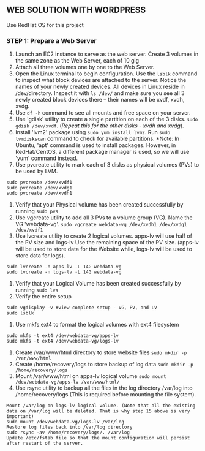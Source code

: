 ## WEB SOLUTION WITH WORDPRESS

Use RedHat OS for this project

### STEP 1: Prepare a Web Server
1. Launch an EC2 instance to serve as the web server. Create 3 volumes in the same zone as the Web Server, each of 10 gig
1. Attach all three volumes one by one to the Web Server.
1. Open the Linux terminal to begin configuration. Use the ```lsblk``` command to inspect what block devices are attached to the server. Notice the names of your newly created devices. All devices in Linux reside in /dev/directory. Inspect it with ```ls /dev/``` and make sure you see all 3 newly created block devices there – their names will be xvdf, xvdh, xvdg.
1. Use ```df -h``` command to see all mounts and free space on your server.
1. Use 'gdisk' utility to create a single partition on each of the 3 disks.
```sudo gdisk /dev/xvdf```. (*Repeat this for the other disks - xvdh and xvdg*).
1. Install 'lvm2' package using ```sudo yum install lvm2```. Run ```sudo lvmdiskscan``` command to check for available partitions.
*Note: In Ubuntu, 'apt' command is used to install packages. However, in RedHat/CentOS, a different package manager is used, so we will use 'yum' command instead.
1. Use pvcreate utility to mark each of 3 disks as physical volumes (PVs) to be used by LVM.
```
sudo pvcreate /dev/xvdf1
sudo pvcreate /dev/xvdg1
sudo pvcreate /dev/xvdh1 
```
1. Verify that your Physical volume has been created successfully by running ```sudo pvs```
1. Use vgcreate utility to add all 3 PVs to a volume group (VG). Name the VG 'webdata-vg'.
```sudo vgcreate webdata-vg /dev/xvdh1 /dev/xvdg1 /dev/xvdf1```
1. Use lvcreate utility to create 2 logical volumes. apps-lv will use half of the PV size and logs-lv Use the remaining space of the PV size. (apps-lv will be used to store data for the Website while, logs-lv will be used to store data for logs).
```
sudo lvcreate -n apps-lv -L 14G webdata-vg
sudo lvcreate -n logs-lv -L 14G webdata-vg
```
1. Verify that your Logical Volume has been created successfully by running ```sudo lvs```
1. Verify the entire setup
```
sudo vgdisplay -v #view complete setup - VG, PV, and LV
sudo lsblk 
```
1. Use mkfs.ext4 to format the logical volumes with ext4 filesystem
```
sudo mkfs -t ext4 /dev/webdata-vg/apps-lv
sudo mkfs -t ext4 /dev/webdata-vg/logs-lv
```
1. Create /var/www/html directory to store website files
```sudo mkdir -p /var/www/html```
1. Create /home/recovery/logs to store backup of log data
```sudo mkdir -p /home/recovery/logs```
1. Mount /var/www/html on apps-lv logical volume
```sudo mount /dev/webdata-vg/apps-lv /var/www/html/```
1. Use rsync utility to backup all the files in the log directory /var/log into /home/recovery/logs (This is required before mounting the file system).
```sudo rsync -av /var/log/. /home/recovery
Mount /var/log on logs-lv logical volume. (Note that all the existing data on /var/log will be deleted. That is why step 15 above is very
important)
sudo mount /dev/webdata-vg/logs-lv /var/log
Restore log files back into /var/log directory
sudo rsync -av /home/recovery/logs/. /var/log
Update /etc/fstab file so that the mount configuration will persist after restart of the server.











